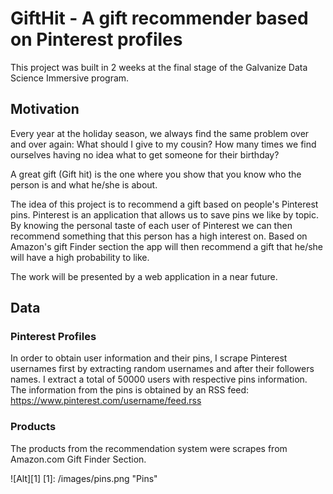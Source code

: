 # GiftHit - A gift recommender based on Pinterest profiles

This project was built in 2 weeks at the final stage of the Galvanize Data Science Immersive program.

## Motivation

Every year at the holiday season, we always find the same problem over and over again: What should I give to my cousin? How many times we find ourselves having no idea what to get someone for their birthday?

A great gift (Gift hit) is the one where you show that you know who the person is and what he/she is about.

The idea of this project is to recommend a gift based on people's Pinterest pins. Pinterest is an application that allows us to save pins we like by topic.
By knowing the personal taste of each user of Pinterest we can then recommend something that this person has a high interest on. Based on Amazon's gift Finder section the app will then recommend a gift that he/she will have a high probability to like.

The work will be presented by a web application in a near future.

## Data

### Pinterest Profiles

In order to obtain user information and their pins, I scrape Pinterest usernames first by extracting random usernames and after their followers names. I extract a total of 50000 users with respective pins information.
The information from the pins is obtained by an RSS feed: https://www.pinterest.com/username/feed.rss

### Products

The products from the recommendation system were scrapes from Amazon.com Gift Finder Section.

![Alt][1]
[1]: /images/pins.png "Pins"
